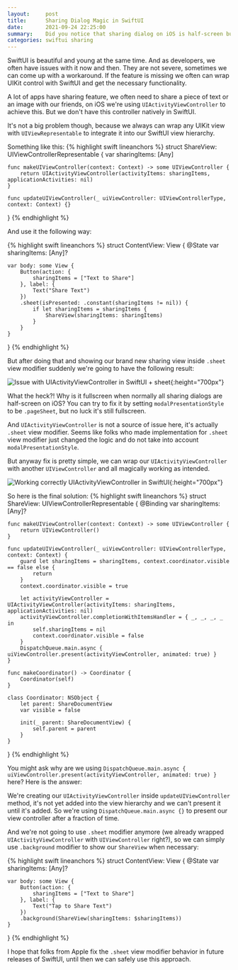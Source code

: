 ```yaml
---
layout:     post
title:      Sharing Dialog Magic in SwiftUI
date:       2021-09-24 22:25:00
summary:    Did you notice that sharing dialog on iOS is half-screen but things are different in SwiftUI. Let's try to fix it!
categories: swiftui sharing
---
```


SwiftUI is beautiful and young at the same time. And as developers, we often have issues with it now and then. They are not severe, sometimes we can come up with a workaround. If the feature is missing we often can wrap UIKit control with SwiftUI and get the necessary functionality.

A lot of apps have sharing feature, we often need to share a piece of text or an image with our friends, on iOS we're using ```UIActivityViewController``` to achieve this. But we don't have this controller natively in SwiftUI.

It's not a big problem though, because we always can wrap any UIKit view with ```UIViewRepresentable``` to integrate it into our SwiftUI view hierarchy.

Something like this:
{% highlight swift lineanchors %}
struct ShareView: UIViewControllerRepresentable {
    var sharingItems: [Any]

    func makeUIViewController(context: Context) -> some UIViewController {
        return UIActivityViewController(activityItems: sharingItems, applicationActivities: nil)
    }

    func updateUIViewController(_ uiViewController: UIViewControllerType, context: Context) {}
}
{% endhighlight %}

And use it the following way:

{% highlight swift lineanchors %}
struct ContentView: View {
    @State var sharingItems: [Any]?

    var body: some View {
        Button(action: {
            sharingItems = ["Text to Share"]
        }, label: {
            Text("Share Text")
        })
        .sheet(isPresented: .constant(sharingItems != nil)) {
            if let sharingItems = sharingItems {
                ShareView(sharingItems: sharingItems)
            }
        }
    }
}
{% endhighlight %}

But after doing that and showing our brand new sharing view inside ```.sheet``` view modifier suddenly we're going to have the following result:

![Issue with UIActivityViewController in SwiftUI + sheet](/images/sharing-dialog-magic-in-swiftui-1.jpg){:height="700px"}

What the heck?! Why is it fullscreen when normally all sharing dialogs are half-screen on iOS? You can try to fix it by setting ```modalPresentationStyle``` to be ```.pageSheet```, but no luck it's still fullscreen.

And ```UIActivityViewController``` is not a source of issue here, it's actually ```.sheet``` view modifier. Seems like folks who made implementation for ```.sheet``` view modifier just changed the logic and do not take into account ```modalPresentationStyle```.

But anyway fix is pretty simple, we can wrap our ```UIActivityViewController``` with another ```UIViewController``` and all magically working as intended.

![Working correctly UIActivityViewController in SwiftUI](/images/sharing-dialog-magic-in-swiftui-2.gif){:height="700px"}

So here is the final solution:
{% highlight swift lineanchors %}
struct ShareView: UIViewControllerRepresentable {
    @Binding var sharingItems: [Any]?

    func makeUIViewController(context: Context) -> some UIViewController {
        return UIViewController()
    }

    func updateUIViewController(_ uiViewController: UIViewControllerType, context: Context) {
        guard let sharingItems = sharingItems, context.coordinator.visible == false else {
            return
        }
        context.coordinator.visible = true

        let activityViewController = UIActivityViewController(activityItems: sharingItems, applicationActivities: nil)
        activityViewController.completionWithItemsHandler = { _, _, _, _ in
            self.sharingItems = nil
            context.coordinator.visible = false
        }
        DispatchQueue.main.async { uiViewController.present(activityViewController, animated: true) }
    }

    func makeCoordinator() -> Coordinator {
        Coordinator(self)
    }

    class Coordinator: NSObject {
        let parent: ShareDocumentView
        var visible = false

        init(_ parent: ShareDocumentView) {
            self.parent = parent
        }
    }
}
{% endhighlight %}

You might ask why are we using ```DispatchQueue.main.async { uiViewController.present(activityViewController, animated: true) }``` here? Here is the answer:

We're creating our ```UIActivityViewController``` inside ```updateUIViewController``` method, it's not yet added into the view hierarchy and we can't present it until it's added. So we're using ```DispatchQueue.main.async {}``` to present our view controller after a fraction of time.

And we're not going to use ```.sheet``` modifier anymore (we already wrapped ```UIActivityViewController``` with ```UIViewController``` right?), so we can simply use ```.background``` modifier to show our ```ShareView``` when necessary:

{% highlight swift lineanchors %}
struct ContentView: View {
    @State var sharingItems: [Any]?

    var body: some View {
        Button(action: {
            sharingItems = ["Text to Share"]
        }, label: {
            Text("Tap to Share Text")
        })
        .background(ShareView(sharingItems: $sharingItems))
    }
}
{% endhighlight %}

I hope that folks from Apple fix the ```.sheet``` view modifier behavior in future releases of SwiftUI, until then we can safely use this approach.